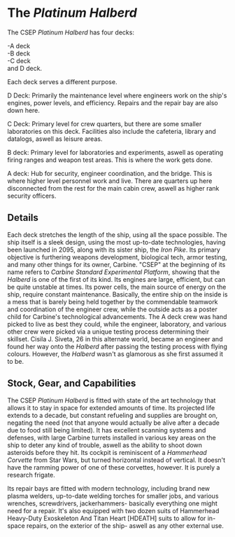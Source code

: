 # The *Platinum Halberd*
The CSEP *Platinum Halberd* has four decks:

-A deck \
-B deck \
-C deck \
and D deck.

Each deck serves a different purpose.

D Deck: Primarily the maintenance level where engineers work on the ship's engines, power levels, and efficiency. Repairs and the repair bay are also down here.

C Deck: Primary level for crew quarters, but there are some smaller laboratories on this deck. Facilities also include the cafeteria, library and datalogs, aswell as leisure areas.

B deck: Primary level for laboratories and experiments, aswell as operating firing ranges and weapon test areas. This is where the work gets done.

A deck: Hub for security, engineer coordination, and the bridge. This is where higher level personnel work and live. There are quarters up here disconnected from the rest for the main cabin crew, aswell as higher rank security officers.

## Details

Each deck stretches the length of the ship, using all the space possible. The ship itself is a sleek design, using the most up-to-date technologies, having been launched in 2095, along with its sister ship, the *Iron Pike*. Its primary objective is furthering weapons development, biological tech, armor testing, and many other things for its owner, Carbine. "CSEP" at the beginning of its name refers to *Carbine Standard Experimental Platform*, showing that the *Halberd* is one of the first of its kind. Its engines are large, efficient, but can be quite unstable at times. Its power cells, the main source of energy on the ship, require constant maintenance. Basically, the entire ship on the inside is a mess that is barely being held together by the commendable teamwork and coordination of the engineer crew, while the outside acts as a poster child for Carbine's technological advancements. The A deck crew was hand picked to live as best they could, while the engineer, laboratory, and various other crew were picked via a unique testing process determining their skillset. Cisila J. Siveta, 26 in this alternate world, became an engineer and found her way onto the *Halberd* after passing the testing process with flying colours. However, the *Halberd* wasn't as glamorous as she first assumed it to be. 

## Stock, Gear, and Capabilities

The CSEP *Platinum Halberd* is fitted with state of the art technology that allows it to stay in space for extended amounts of time. Its projected life extends to a decade, but constant refueling and supplies are brought on, negating the need (not that anyone would actually be alive after a decade due to food still being limited). It has excellent scanning systems and defenses, with large Carbine turrets installed in various key areas on the ship to deter any kind of trouble, aswell as the ability to shoot down asteroids before they hit. Its cockpit is reminiscent of a *Hammerhead Corvette* from Star Wars, but turned horizontal instead of vertical. It doesn't have the ramming power of one of these corvettes, however. It is purely a research frigate. 

Its repair bays are fitted with modern technology, including brand new plasma welders, up-to-date welding torches for smaller jobs, and various wrenches, screwdrivers, jackerhammers- basically everything one might need for a repair. It's also equipped with two dozen suits of Hammerhead Heavy-Duty Exoskeleton And Titan Heart [HDEATH] suits to allow for in-space repairs, on the exterior of the ship- aswell as any other external use.
